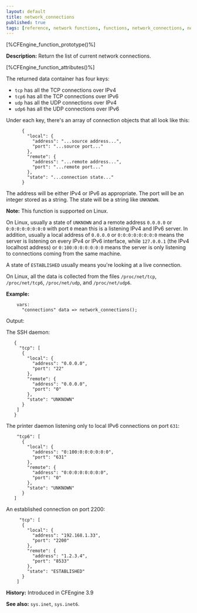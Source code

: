 ```yaml
---
layout: default
title: network_connections
published: true
tags: [reference, network functions, functions, network_connections, network, connections, inet, inet6, tcp, tcp6, udp, udp6]
---
```


[%CFEngine_function_prototype()%]

**Description:** Return the list of current network connections.

[%CFEngine_function_attributes()%]

The returned data container has four keys:

* `tcp` has all the TCP connections over IPv4
* `tcp6` has all the TCP connections over IPv6
* `udp` has all the UDP connections over IPv4
* `udp6` has all the UDP connections over IPv6

Under each key, there's an array of connection objects that all look like this:

```
      {
        "local": {
          "address": "...source address...",
          "port": "...source port..."
        },
        "remote": {
          "address": "...remote address...",
          "port": "...remote port..."
        },
        "state": "...connection state..."
      }
```

The address will be either IPv4 or IPv6 as appropriate. The port will
be an integer stored as a string. The state will be a string like
`UNKNOWN`.

**Note:** This function is supported on Linux.

On Linux, usually a state of `UNKNOWN` and a remote address `0.0.0.0`
or `0:0:0:0:0:0:0:0` with port `0` mean this is a listening IPv4 and
IPv6 server. In addition, usually a local address of `0.0.0.0` or
`0:0:0:0:0:0:0:0` means the server is listening on every IPv4 or IPv6
interface, while `127.0.0.1` (the IPv4 localhost address) or
`0:100:0:0:0:0:0:0` means the server is only listening to connections
coming from the same machine.

A state of `ESTABLISHED` usually means you're looking at a live
connection.

On Linux, all the data is collected from the files `/proc/net/tcp`,
`/proc/net/tcp6`, `/proc/net/udp`, and `/proc/net/udp6`.

**Example:**

```cf3
    vars:
      "connections" data => network_connections();
```

Output:

The SSH daemon:

```
   {
     "tcp": [
      {
        "local": {
          "address": "0.0.0.0",
          "port": "22"
        },
        "remote": {
          "address": "0.0.0.0",
          "port": "0"
        },
        "state": "UNKNOWN"
      }
    ]
   }
```

The printer daemon listening only to local IPv6 connections on port `631`:

```
    "tcp6": [
      {
        "local": {
          "address": "0:100:0:0:0:0:0:0",
          "port": "631"
        },
        "remote": {
          "address": "0:0:0:0:0:0:0:0",
          "port": "0"
        },
        "state": "UNKNOWN"
      }
   ]
```

An established connection on port 2200:

```
     "tcp": [
      {
        "local": {
          "address": "192.168.1.33",
          "port": "2200"
        },
        "remote": {
          "address": "1.2.3.4",
          "port": "8533"
        },
        "state": "ESTABLISHED"
      }
    ]
```

**History:** Introduced in CFEngine 3.9

**See also:** `sys.inet`, `sys.inet6`.
